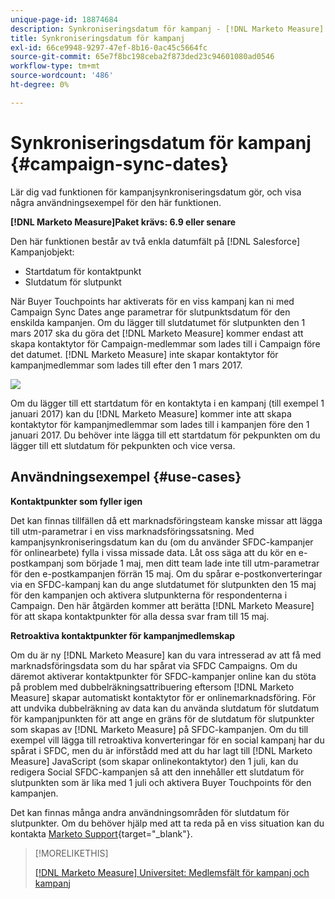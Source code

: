 ```yaml
---
unique-page-id: 18874684
description: Synkroniseringsdatum för kampanj - [!DNL Marketo Measure] - Produktdokumentation
title: Synkroniseringsdatum för kampanj
exl-id: 66ce9948-9297-47ef-8b16-0ac45c5664fc
source-git-commit: 65e7f8bc198ceba2f873ded23c94601080ad0546
workflow-type: tm+mt
source-wordcount: '486'
ht-degree: 0%

---
```


# Synkroniseringsdatum för kampanj {#campaign-sync-dates}

Lär dig vad funktionen för kampanjsynkroniseringsdatum gör, och visa några användningsexempel för den här funktionen.

**[!DNL Marketo Measure]Paket krävs: 6.9 eller senare**

Den här funktionen består av två enkla datumfält på [!DNL Salesforce] Kampanjobjekt:

* Startdatum för kontaktpunkt
* Slutdatum för slutpunkt

När Buyer Touchpoints har aktiverats för en viss kampanj kan ni med Campaign Sync Dates ange parametrar för slutpunktsdatum för den enskilda kampanjen. Om du lägger till slutdatumet för slutpunkten den 1 mars 2017 ska du göra det [!DNL Marketo Measure] kommer endast att skapa kontaktytor för Campaign-medlemmar som lades till i Campaign före det datumet. [!DNL Marketo Measure] inte skapar kontaktytor för kampanjmedlemmar som lades till efter den 1 mars 2017.

![](assets/1.gif)

Om du lägger till ett startdatum för en kontaktyta i en kampanj (till exempel 1 januari 2017) kan du [!DNL Marketo Measure] kommer inte att skapa kontaktytor för kampanjmedlemmar som lades till i kampanjen före den 1 januari 2017. Du behöver inte lägga till ett startdatum för pekpunkten om du lägger till ett slutdatum för pekpunkten och vice versa.

## Användningsexempel {#use-cases}

**Kontaktpunkter som fyller igen**

Det kan finnas tillfällen då ett marknadsföringsteam kanske missar att lägga till utm-parametrar i en viss marknadsföringssatsning. Med kampanjsynkroniseringsdatum kan du (om du använder SFDC-kampanjer för onlinearbete) fylla i vissa missade data. Låt oss säga att du kör en e-postkampanj som började 1 maj, men ditt team lade inte till utm-parametrar för den e-postkampanjen förrän 15 maj. Om du spårar e-postkonverteringar via en SFDC-kampanj kan du ange slutdatumet för slutpunkten den 15 maj för den kampanjen och aktivera slutpunkterna för respondenterna i Campaign. Den här åtgärden kommer att berätta [!DNL Marketo Measure] för att skapa kontaktpunkter för alla dessa svar fram till 15 maj.

**Retroaktiva kontaktpunkter för kampanjmedlemskap**

Om du är ny [!DNL Marketo Measure] kan du vara intresserad av att få med marknadsföringsdata som du har spårat via SFDC Campaigns. Om du däremot aktiverar kontaktpunkter för SFDC-kampanjer online kan du stöta på problem med dubbelräkningsattribuering eftersom [!DNL Marketo Measure] skapar automatiskt kontaktytor för er onlinemarknadsföring. För att undvika dubbelräkning av data kan du använda slutdatum för slutdatum för kampanjpunkten för att ange en gräns för de slutdatum för slutpunkter som skapas av [!DNL Marketo Measure] på SFDC-kampanjen. Om du till exempel vill lägga till retroaktiva konverteringar för en social kampanj har du spårat i SFDC, men du är införstådd med att du har lagt till [!DNL Marketo Measure] JavaScript (som skapar onlinekontaktytor) den 1 juli, kan du redigera Social SFDC-kampanjen så att den innehåller ett slutdatum för slutpunkten som är lika med 1 juli och aktivera Buyer Touchpoints för den kampanjen.

Det kan finnas många andra användningsområden för slutdatum för slutpunkter. Om du behöver hjälp med att ta reda på en viss situation kan du kontakta [Marketo Support](https://nation.marketo.com/t5/support/ct-p/Support){target="_blank"}.

>[!MORELIKETHIS]
>
>[[!DNL Marketo Measure] Universitet: Medlemsfält för kampanj och kampanj](https://learn.bizible.com/2-bizible-customization/137720https://universityonline.marketo.com/courses/bizible-fundamentals-channel-management/#/page/5c63007334d9f0367662b758)
